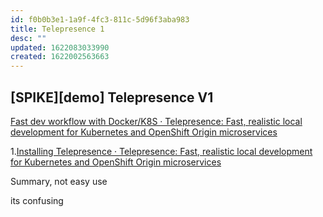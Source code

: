 ```yaml
---
id: f0b0b3e1-1a9f-4fc3-811c-5d96f3aba983
title: Telepresence 1
desc: ""
updated: 1622083033990
created: 1622002563663
---
```


## [SPIKE][demo] Telepresence V1

[Fast dev workflow with Docker/K8S · Telepresence: Fast, realistic local development for Kubernetes and OpenShift Origin microservices](https://www.telepresence.io/tutorials/docker.html)

1.[Installing Telepresence · Telepresence: Fast, realistic local development for Kubernetes and OpenShift Origin microservices](https://www.telepresence.io/reference/install)

Summary, not easy use

its confusing
